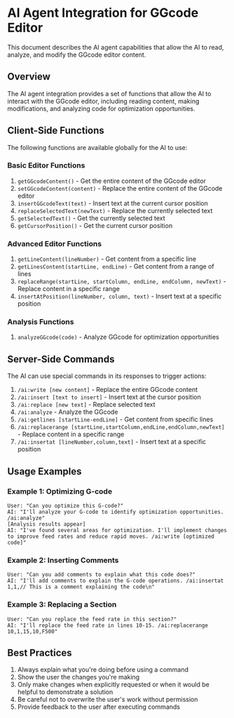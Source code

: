 # AI Agent Integration for GGcode Editor

This document describes the AI agent capabilities that allow the AI to read, analyze, and modify the GGcode editor content.

## Overview

The AI agent integration provides a set of functions that allow the AI to interact with the GGcode editor, including reading content, making modifications, and analyzing code for optimization opportunities.

## Client-Side Functions

The following functions are available globally for the AI to use:

### Basic Editor Functions

1. `getGGcodeContent()` - Get the entire content of the GGcode editor
2. `setGGcodeContent(content)` - Replace the entire content of the GGcode editor
3. `insertGGcodeText(text)` - Insert text at the current cursor position
4. `replaceSelectedText(newText)` - Replace the currently selected text
5. `getSelectedText()` - Get the currently selected text
6. `getCursorPosition()` - Get the current cursor position

### Advanced Editor Functions

1. `getLineContent(lineNumber)` - Get content from a specific line
2. `getLinesContent(startLine, endLine)` - Get content from a range of lines
3. `replaceRange(startLine, startColumn, endLine, endColumn, newText)` - Replace content in a specific range
4. `insertAtPosition(lineNumber, column, text)` - Insert text at a specific position

### Analysis Functions

1. `analyzeGGcode(code)` - Analyze GGcode for optimization opportunities

## Server-Side Commands

The AI can use special commands in its responses to trigger actions:

1. `/ai:write [new content]` - Replace the entire GGcode content
2. `/ai:insert [text to insert]` - Insert text at the cursor position
3. `/ai:replace [new text]` - Replace selected text
4. `/ai:analyze` - Analyze the GGcode
5. `/ai:getlines [startLine-endLine]` - Get content from specific lines
6. `/ai:replacerange [startLine,startColumn,endLine,endColumn,newText]` - Replace content in a specific range
7. `/ai:insertat [lineNumber,column,text]` - Insert text at a specific position

## Usage Examples

### Example 1: Optimizing G-code

```
User: "Can you optimize this G-code?"
AI: "I'll analyze your G-code to identify optimization opportunities. /ai:analyze"
[Analysis results appear]
AI: "I've found several areas for optimization. I'll implement changes to improve feed rates and reduce rapid moves. /ai:write [optimized code]"
```

### Example 2: Inserting Comments

```
User: "Can you add comments to explain what this code does?"
AI: "I'll add comments to explain the G-code operations. /ai:insertat 1,1,// This is a comment explaining the code\n"
```

### Example 3: Replacing a Section

```
User: "Can you replace the feed rate in this section?"
AI: "I'll replace the feed rate in lines 10-15. /ai:replacerange 10,1,15,10,F500"
```

## Best Practices

1. Always explain what you're doing before using a command
2. Show the user the changes you're making
3. Only make changes when explicitly requested or when it would be helpful to demonstrate a solution
4. Be careful not to overwrite the user's work without permission
5. Provide feedback to the user after executing commands